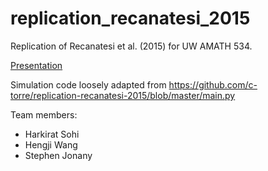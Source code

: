 # replication_recanatesi_2015
Replication of Recanatesi et al. (2015) for UW AMATH 534.

[Presentation](https://docs.google.com/presentation/d/1ILYbt80yFmGHdfpl9jRW55bXAyirvqoyoHFddXK-BMY/edit?usp=sharing)

Simulation code loosely adapted from https://github.com/c-torre/replication-recanatesi-2015/blob/master/main.py

Team members:
* Harkirat Sohi
* Hengji Wang
* Stephen Jonany
